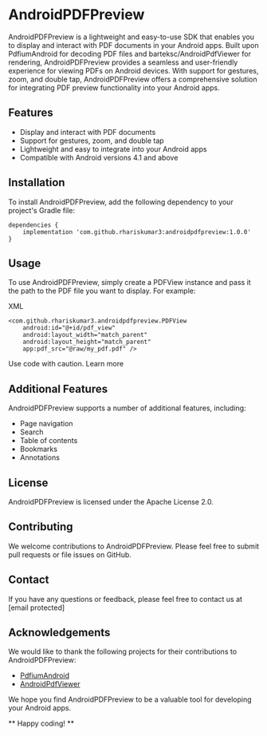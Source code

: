 # AndroidPDFPreview
AndroidPDFPreview is a lightweight and easy-to-use SDK that enables you to display and interact with PDF documents in your Android apps. Built upon PdfiumAndroid for decoding PDF files and barteksc/AndroidPdfViewer for rendering, AndroidPDFPreview provides a seamless and user-friendly experience for viewing PDFs on Android devices. With support for gestures, zoom, and double tap, AndroidPDFPreview offers a comprehensive solution for integrating PDF preview functionality into your Android apps.

## Features
* Display and interact with PDF documents
* Support for gestures, zoom, and double tap
* Lightweight and easy to integrate into your Android apps
* Compatible with Android versions 4.1 and above

## Installation
To install AndroidPDFPreview, add the following dependency to your project's Gradle file:
```
dependencies {
    implementation 'com.github.rhariskumar3:androidpdfpreview:1.0.0'
}
```

## Usage
To use AndroidPDFPreview, simply create a PDFView instance and pass it the path to the PDF file you want to display. For example:

XML
```
<com.github.rhariskumar3.androidpdfpreview.PDFView
    android:id="@+id/pdf_view"
    android:layout_width="match_parent"
    android:layout_height="match_parent"
    app:pdf_src="@raw/my_pdf.pdf" />
```
Use code with caution. Learn more

## Additional Features
AndroidPDFPreview supports a number of additional features, including:
* Page navigation
* Search
* Table of contents
* Bookmarks
* Annotations

## License
AndroidPDFPreview is licensed under the Apache License 2.0.

## Contributing
We welcome contributions to AndroidPDFPreview. Please feel free to submit pull requests or file issues on GitHub.

## Contact
If you have any questions or feedback, please feel free to contact us at [email protected]

## Acknowledgements
We would like to thank the following projects for their contributions to AndroidPDFPreview:
* [PdfiumAndroid](https://github.com/benjinus/android-support-pdfium)
* [AndroidPdfViewer](https://github.com/barteksc/AndroidPdfViewer)

We hope you find AndroidPDFPreview to be a valuable tool for developing your Android apps.

** Happy coding! **

